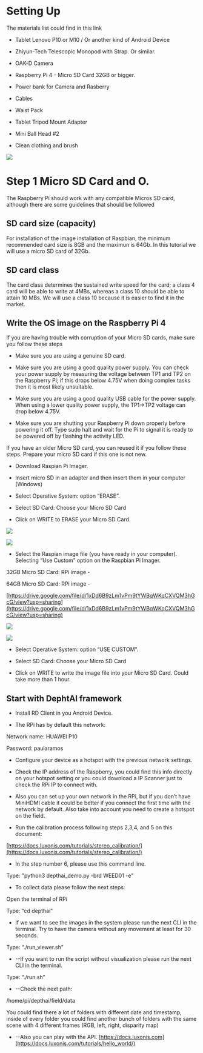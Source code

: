 # Setting Up

  

The materials list could find in this link

- Tablet Lenovo P10 or M10 / Or another kind of Android Device

- Zhiyun-Tech Telescopic Monopod with Strap. Or similar.

- OAK-D Camera

- Raspberry Pi 4 - Micro SD Card 32GB or bigger.

- Power bank for Camera and Rasberry

- Cables

- Waist Pack

- Tablet Tripod Mount Adapter

- Mini Ball Head #2

- Clean clothing and brush

  

![](https://lh3.googleusercontent.com/sF-2OULf9_fVqfnhT60NtGQupxlni_X0wCSQymPrIxGs5EMFYLj20xkRtd7kBphPj7H2AS64hQ3gagAIL8-LUq4QzZK9_1gXmyLWtwpiMVC97tbsM1OhpW1orWo7-GKVhyvuSX7o)

  

# Step 1 Micro SD Card and O.

  

The Raspberry Pi should work with any compatible Micros SD card, although there are some guidelines that should be followed

  

## SD card size (capacity)

  

For installation of the image installation of Raspbian, the minimum recommended card size is 8GB and the maximun is 64Gb. In this tutorial we will use a micro SD card of 32Gb.

  

## SD card class

  

The card class determines the sustained write speed for the card; a class 4 card will be able to write at 4MBs, whereas a class 10 should be able to attain 10 MBs. We will use a class 10 because it is easier to find it in the market.

  

## Write the OS image on the Raspberry Pi 4

  

If you are having trouble with corruption of your Micro SD cards, make sure you follow these steps

  

- Make sure you are using a genuine SD card.

- Make sure you are using a good quality power supply. You can check your power supply by measuring the voltage between TP1 and TP2 on the Raspberry Pi; if this drops below 4.75V when doing complex tasks then it is most likely unsuitable.

- Make sure you are using a good quality USB cable for the power supply. When using a lower quality power supply, the TP1-&gt;TP2 voltage can drop below 4.75V.

- Make sure you are shutting your Raspberry Pi down properly before powering it off. Type sudo halt and wait for the Pi to signal it is ready to be powered off by flashing the activity LED.

  

If you have an older Micro SD card, you can reused it if you follow these steps. Prepare your micro SD card if this one is not new.

  

- Download Raspian Pi Imager.

- Insert micro SD in an adapter and then insert them in your computer (Windows)

- Select Operative System: option “ERASE”.

- Select SD Card: Choose your Micro SD Card

- Click on WRITE to ERASE your Micro SD Card.

  

![](https://lh6.googleusercontent.com/FM2F5eYAUuHJJ_4z6-XqkprHXcsD6DNPKPgac5zNgESF8kC3a-qz_gelQb8o0i_qQQIRTlqZuJ854s9YsJ8yhve8YaZiVcfpGIWlawTFy71ca9ieZoLvHgFV_1gTL3kLeabRV_rX)
 
  

![](https://lh4.googleusercontent.com/EjF5gxjpdhafIYDFGBVkSBFHuqnUmuT0A09c_QA6Zk6JrnVOXwxcUcB2fjwvYfzYHhQS2EH4IBBrR9cN1Bwl8-mwMBVtz3_hKFmvVaRWO3q-EakqxXfZTd9ohbmfD_7BfOL6nifp)
  

- Select the Raspian image file (you have ready in your computer). Selecting “Use Custom” option on the Raspbian Pi Imager.

32GB Micro SD Card: RPi image - 


64GB Micro SD Card: RPi image -

[https://drive.google.com/file/d/1xDd6B9zLm1vPm9tYWBqWKqCXVQM3hGcG/view?usp=sharing](https://drive.google.com/file/d/1xDd6B9zLm1vPm9tYWBqWKqCXVQM3hGcG/view?usp=sharing)
  
  

![](https://lh6.googleusercontent.com/FM2F5eYAUuHJJ_4z6-XqkprHXcsD6DNPKPgac5zNgESF8kC3a-qz_gelQb8o0i_qQQIRTlqZuJ854s9YsJ8yhve8YaZiVcfpGIWlawTFy71ca9ieZoLvHgFV_1gTL3kLeabRV_rX)

  

![](https://lh4.googleusercontent.com/P_mNtRbN103GnX4DdrS-W2hSutZT7LPVqwfVYX5z0Y2xnFYvA2H64LznE1GUYvAVRiI9UWHHA8ipbvkOzlr9OVq1PRpMOEVfbeXROx5sF2wfOouUZQoyjjB5LYES0c-DLwSz5iRm)

  

- Select Operative System: option “USE CUSTOM”.

- Select SD Card: Choose your Micro SD Card

- Click on WRITE to write the image file into your Micro SD Card. Could take more than 1 hour.

  

## Start with DephtAI framework

  

- Install RD Client in you Android Device.

- The RPi has by default this network:

Network name: HUAWEI P10

Password: paularamos

- Configure your device as a hotspot with the previous network settings.

- Check the IP address of the Raspberry, you could find this info directly on your hotspot setting or you could download a IP Scanner just to check the RPi IP to connect with.

- Also you can set up your own network in the RPi, but if you don’t have MiniHDMI cable it could be better if you connect the first time with the network by default. Also take into account you need to create a hotspot on the field.

 - Run the calibration process following steps 2,3,4, and 5 on this document:

[https://docs.luxonis.com/tutorials/stereo_calibration/](https://docs.luxonis.com/tutorials/stereo_calibration/)

- In the step number 6, please use this command line.

Type: "python3 depthai_demo.py -brd WEED01 -e"

- To collect data please follow the next steps:

Open the terminal of RPi

Type: “cd depthai”

- If we want to see the images in the system please run the next CLI in the terminal. Try to have the camera without any movement at least for 30 seconds.

Type: “./run_viewer.sh”

- --If you want to run the script without visualization please run the next CLI in the terminal.

Type: “./run.sh”

- --Check the next path:

/home/pi/depthai/field/data

You could find there a lot of folders with different date and timestamp, inside of every folder you could find another bunch of folders with the same scene with 4 different frames (RGB, left, right, disparity map)

- --Also you can play with the API. [https://docs.luxonis.com](https://docs.luxonis.com/tutorials/hello_world/)
